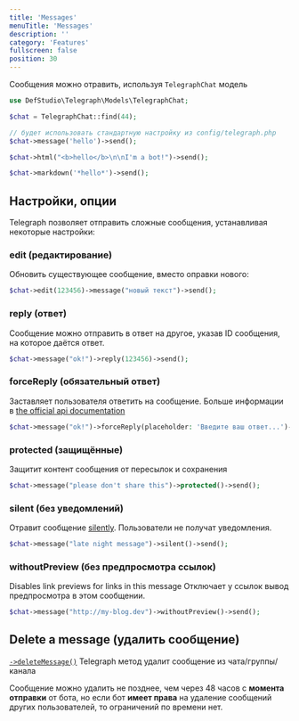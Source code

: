 ```yaml
---
title: 'Messages'
menuTitle: 'Messages'
description: ''
category: 'Features'
fullscreen: false 
position: 30
---
```


Сообщения можно отравить, используя `TelegraphChat` модель

```php
use DefStudio\Telegraph\Models\TelegraphChat;

$chat = TelegraphChat::find(44);

// будет использовать стандартную настройку из config/telegraph.php
$chat->message('hello')->send();

$chat->html("<b>hello</b>\n\nI'm a bot!")->send();

$chat->markdown('*hello*')->send();
```

## Настройки, опции

Telegraph позволяет отправить сложные сообщения, устанавливая некоторые настройки:

### edit (редактирование)

Обновить существующее сообщение, вместо оправки нового:


```php
$chat->edit(123456)->message("новый текст")->send();
```

### reply (ответ)

Сообщение можно отправить в ответ на другое, указав ID сообщения, на которое даётся ответ.

```php
$chat->message("ok!")->reply(123456)->send();
```

### forceReply (обязательный ответ)

Заставляет пользователя ответить на сообщение. Больше информации в [the official api documentation](https://core.telegram.org/bots/api#forcereply)

```php
$chat->message("ok!")->forceReply(placeholder: 'Введите ваш ответ...')->send();
```

### protected (защищённые)

Защитит контент сообщения от пересылок и сохранения

```php
$chat->message("please don't share this")->protected()->send();
```

### silent (без уведомлений)

Отравит сообщение [silently](https://telegram.org/blog/channels-2-0#silent-messages). Пользователи не получат уведомления.

```php
$chat->message("late night message")->silent()->send();
```

### withoutPreview (без предпросмотра ссылок)

Disables link previews for links in this message
Отключает у ссылок вывод предпросмотра в этом сообщении.

```php
$chat->message("http://my-blog.dev")->withoutPreview()->send();
```

## Delete a message (удалить сообщение)

[`->deleteMessage()`](features/telegram-api-calls/delete-message) Telegraph метод удалит сообщение из чата/группы/канала

<alert type="alert">Сообщение можно удалить не позднее, чем через 48 часов с **момента отправки** от бота, но если бот **имеет права** на удаление сообщений других пользователей, то ограничений по времени нет.</alert>
